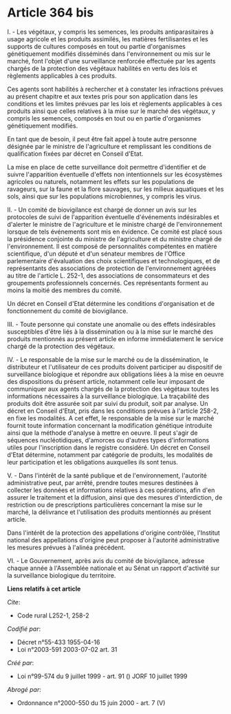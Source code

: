 # Article 364 bis

I. - Les végétaux, y compris les semences, les produits antiparasitaires à usage agricole et les produits assimilés, les
matières fertilisantes et les supports de cultures composés en tout ou partie d'organismes génétiquement modifiés disséminés
dans l'environnement ou mis sur le marché, font l'objet d'une surveillance renforcée effectuée par les agents chargés de la
protection des végétaux habilités en vertu des lois et règlements applicables à ces produits.

Ces agents sont habilités à rechercher et à constater les infractions prévues au présent chapitre et aux textes pris pour son
application dans les conditions et les limites prévues par les lois et règlements applicables à ces produits ainsi que celles
relatives à la mise sur le marché des végétaux, y compris les semences, composés en tout ou en partie d'organismes
génétiquement modifiés.

En tant que de besoin, il peut être fait appel à toute autre personne désignée par le ministre de l'agriculture et
remplissant les conditions de qualification fixées par décret en Conseil d'Etat.

La mise en place de cette surveillance doit permettre d'identifier et de suivre l'apparition éventuelle d'effets non
intentionnels sur les écosystèmes agricoles ou naturels, notamment les effets sur les populations de ravageurs, sur la faune
et la flore sauvages, sur les milieux aquatiques et les sols, ainsi que sur les populations microbiennes, y compris les
virus.

II. - Un comité de biovigilance est chargé de donner un avis sur les protocoles de suivi de l'apparition éventuelle
d'événements indésirables et d'alerter le ministre de l'agriculture et le ministre chargé de l'environnement lorsque de tels
événements sont mis en évidence. Ce comité est placé sous la présidence conjointe du ministre de l'agriculture et du ministre
chargé de l'environnement. Il est composé de personnalités compétentes en matière scientifique, d'un député et d'un sénateur
membres de l'Office parlementaire d'évaluation des choix scientifiques et technologiques, et de représentants des
associations de protection de l'environnement agréées au titre de l'article L. 252-1, des associations de consommateurs et
des groupements professionnels concernés. Ces représentants forment au moins la moitié des membres du comité.

Un décret en Conseil d'Etat détermine les conditions d'organisation et de fonctionnement du comité de biovigilance.

III. - Toute personne qui constate une anomalie ou des effets indésirables susceptibles d'être liés à la dissémination ou à
la mise sur le marché des produits mentionnés au présent article en informe immédiatement le service chargé de la protection
des végétaux.

IV. - Le responsable de la mise sur le marché ou de la dissémination, le distributeur et l'utilisateur de ces produits
doivent participer au dispositif de surveillance biologique et répondre aux obligations liées à la mise en oeuvre des
dispositions du présent article, notamment celle leur imposant de communiquer aux agents chargés de la protection des
végétaux toutes les informations nécessaires à la surveillance biologique. La traçabilité des produits doit être assurée soit
par suivi du produit, soit par analyse. Un décret en Conseil d'Etat, pris dans les conditions prévues à l'article 258-2, en
fixe les modalités. A cet effet, le responsable de la mise sur le marché fournit toute information concernant la modification
génétique introduite ainsi que la méthode d'analyse à mettre en oeuvre. Il peut s'agir de séquences nucléotidiques, d'amorces
ou d'autres types d'informations utiles pour l'inscription dans le registre considéré. Un décret en Conseil d'Etat détermine,
notamment par catégorie de produits, les modalités de leur participation et les obligations auxquelles ils sont tenus.

V. - Dans l'intérêt de la santé publique et de l'environnement, l'autorité administrative peut, par arrêté, prendre toutes
mesures destinées à collecter les données et informations relatives à ces opérations, afin d'en assurer le traitement et la
diffusion, ainsi que des mesures d'interdiction, de restriction ou de prescriptions particulières concernant la mise sur le
marché, la délivrance et l'utilisation des produits mentionnés au présent article.

Dans l'intérêt de la protection des appellations d'origine contrôlée, l'Institut national des appellations d'origine peut
proposer à l'autorité administrative les mesures prévues à l'alinéa précédent.

VI. - Le Gouvernement, après avis du comité de biovigilance, adresse chaque année à l'Assemblée nationale et au Sénat un
rapport d'activité sur la surveillance biologique du territoire.

**Liens relatifs à cet article**

_Cite_:

  - Code rural L252-1, 258-2

_Codifié par_:

  - Décret n°55-433 1955-04-16
  - Loi n°2003-591 2003-07-02 art. 31

_Créé par_:

  - Loi n°99-574 du 9 juillet 1999 - art. 91 () JORF 10 juillet 1999

_Abrogé par_:

  - Ordonnance n°2000-550 du 15 juin 2000 - art. 7 (V)
